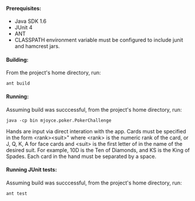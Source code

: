 #### Prerequisites: ####
- Java SDK 1.6
- JUnit 4
- ANT
- CLASSPATH environment variable must be configured to include junit and hamcrest jars.

#### Building: ####
From the project's home directory, run:

    ant build

#### Running: ####
Assuming build was succcessful, from the project's home directory, run:

    java -cp bin mjoyce.poker.PokerChallenge
    
Hands are input via direct interation with the app. Cards must be specified in the form &lt;rank&gt;&lt;suit&gt;" where &lt;rank&gt; is the numeric rank of the card, or J, Q, K, A for face cards and &lt;suit&gt; is the first letter of in the name of the desired suit. For example, 10D is the Ten of Diamonds, and KS is the King of Spades. Each card in the hand must be separated by a space.
    
#### Running JUnit tests: ####
Assuming build was succcessful, from the project's home directory, run:

    ant test
